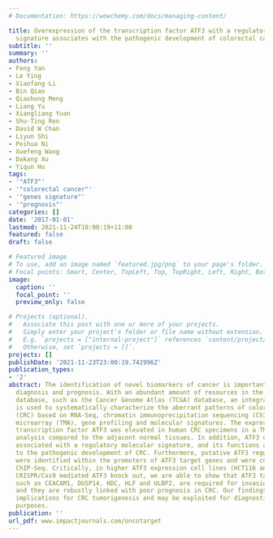 ```yaml
---
# Documentation: https://wowchemy.com/docs/managing-content/

title: Overexpression of the transcription factor ATF3 with a regulatory molecular
  signature associates with the pathogenic development of colorectal cancer
subtitle: ''
summary: ''
authors:
- Feng Yan
- Le Ying
- Xiaofang Li
- Bin Qiao
- Qiaohong Meng
- Liang Yu
- Xiangliang Yuan
- Shu-Ting Ren
- David W Chan
- Liyun Shi
- Peihua Ni
- Xuefeng Wang
- Dakang Xu
- Yiqun Hu
tags:
- '"ATF3"'
- '"colorectal cancer"'
- '"genes signature"'
- '"prognosis"'
categories: []
date: '2017-01-01'
lastmod: 2021-11-24T10:00:19+11:00
featured: false
draft: false

# Featured image
# To use, add an image named `featured.jpg/png` to your page's folder.
# Focal points: Smart, Center, TopLeft, Top, TopRight, Left, Right, BottomLeft, Bottom, BottomRight.
image:
  caption: ''
  focal_point: ''
  preview_only: false

# Projects (optional).
#   Associate this post with one or more of your projects.
#   Simply enter your project's folder or file name without extension.
#   E.g. `projects = ["internal-project"]` references `content/project/deep-learning/index.md`.
#   Otherwise, set `projects = []`.
projects: []
publishDate: '2021-11-23T23:00:19.742996Z'
publication_types:
- '2'
abstract: The identification of novel biomarkers of cancer is important for improved
  diagnosis and prognosis. With an abundant amount of resources in the publicly available
  database, such as the Cancer Genome Atlas (TCGA) database, an integrative strategy
  is used to systematically characterize the aberrant patterns of colorectal cancer
  (CRC) based on RNA-Seq, chromatin immunoprecipitation sequencing (ChIP-Seq), tissue
  microarray (TMA), gene profiling and molecular signatures. The expression of the
  transcription factor ATF3 was elevated in human CRC specimens in a TMA by immunochemistry
  analysis compared to the adjacent normal tissues. In addition, ATF3 overexpression
  associated with a regulatory molecular signature, and its functions are related
  to the pathogenic development of CRC. Furthermore, putative ATF3 regulatory elements
  were identified within the promoters of ATF3 target genes and were confirmed by
  ChIP-Seq. Critically, in higher ATF3 expression cell lines (HCT116 and RKO) with
  CRISPR/Cas9 mediated ATF3 knock out, we are able to show that ATF3 target genes
  such as CEACAM1, DUSP14, HDC, HLF and ULBP2, are required for invasion and proliferation,
  and they are robustly linked with poor prognosis in CRC. Our findings have important
  implications for CRC tumorigenesis and may be exploited for diagnostic and therapeutic
  purposes.
publication: ''
url_pdf: www.impactjournals.com/oncotarget
---
```

